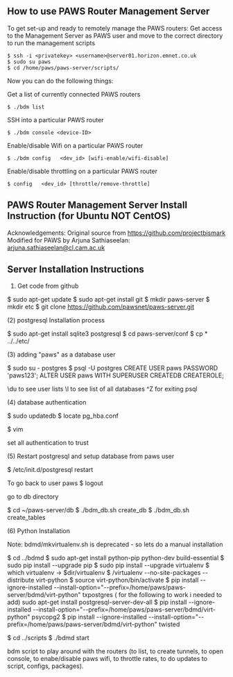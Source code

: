 ## How to use PAWS Router Management Server

To get set-up and ready to remotely manage the PAWS routers: Get access to the Management Server as PAWS user and move to the correct directory to run the management scripts

	$ ssh -i <privatekey> <username>@server01.horizon.emnet.co.uk
	$ sudo su paws
	$ cd /home/paws/paws-server/scripts/

Now you can do the following things:

Get a list of currently connected PAWS routers

	$ ./bdm list 

SSH into a particular PAWS router 

	$ ./bdm console <device-ID>

Enable/disable Wifi on a particular PAWS router

	$ ./bdm config   <dev_id> [wifi-enable/wifi-disable]

Enable/disable throttling on a particular PAWS router

	$ config   <dev_id> [throttle/remove-throttle]



## PAWS Router Management Server Install Instruction (for Ubuntu NOT CentOS)

Acknowledgements: Original source from https://github.com/projectbismark 
Modified for PAWS by Arjuna Sathiaseelan: arjuna.sathiaseelan@cl.cam.ac.uk

Server Installation Instructions
--------------------------------
1) Get code from github

$ sudo apt-get update
$ sudo apt-get install git
$ mkdir paws-server
$ mkdir etc
$ git clone https://github.com/pawsnet/paws-server.git

(2) postgresql Installation process

$ sudo apt-get install sqlite3 postgresql
$ cd paws-server/conf
$ cp * ../../etc/

(3) adding "paws" as a database user

$ sudo su - postgres
$ psql -U postgres
CREATE USER paws PASSWORD 'paws123';
ALTER USER paws WITH SUPERUSER CREATEDB CREATEROLE;

\du to see user lists
\l to see list of all databases
^Z for exiting psql

(4) database authentication

$ sudo updatedb
$ locate pg_hba.conf

$ vim <directory-from-above>

set all authentication to trust

(5) Restart postgresql and setup database from paws user

$ /etc/init.d/postgresql restart

To go back to user paws
$ logout

go to db directory

$ cd ~/paws-server/db
$ ./bdm_db.sh create_db
$ ./bdm_db.sh create_tables


(6) Python Installation

Note: bdmd/mkvirtualenv.sh is deprecated - so lets do a manual installation

$ cd ../bdmd
$ sudo apt-get install python-pip python-dev build-essential
$ sudo pip install --upgrade pip
$ sudo pip install --upgrade virtualenv
$ which virtualenv
     -> $dir/virtualenv
$ <dir-from-above>/virtualenv --no-site-packages --distribute virt-python
$ source virt-python/bin/activate
$ pip install --ignore-installed
--install-option="--prefix=/home/paws/paws-server/bdmd/virt-python"
txpostgres
( for the following to work i needed to add) sudo apt-get install
postgresql-server-dev-all
$ pip install --ignore-installed
--install-option="--prefix=/home/paws/paws-server/bdmd/virt-python"
psycopg2
$ pip install --ignore-installed
--install-option="--prefix=/home/paws/paws-server/bdmd/virt-python"
twisted

$ cd ../scripts
$ ./bdmd start


bdm script to play around with the routers (to list, to create
tunnels, to open console, to enabe/disable paws wifi, to throttle
rates, to do updates to script, configs, packages).


